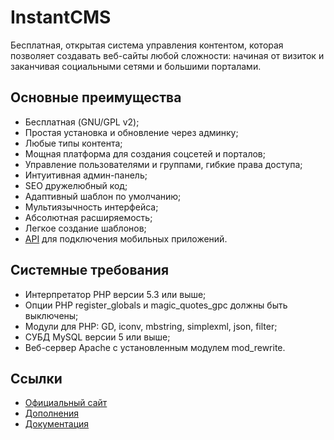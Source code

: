 # InstantCMS

Бесплатная, открытая система управления контентом, которая позволяет создавать веб-сайты любой сложности: начиная от визиток и заканчивая социальными сетями и большими порталами.

## Основные преимущества

* Бесплатная (GNU/GPL v2);
* Простая установка и обновление через админку;
* Любые типы контента;
* Мощная платформа для создания соцсетей и порталов;
* Управление пользователями и группами, гибкие права доступа;
* Интуитивная админ-панель;
* SEO дружелюбный код;
* Адаптивный шаблон по умолчанию;
* Мультиязычность интерфейса;
* Абсолютная расширяемость;
* Легкое создание шаблонов;
* [API](https://github.com/instantsoft/icms2-json-api-component) для подключения мобильных приложений.

## Cистемные требования ##
* Интерпретатор PHP версии 5.3 или выше;
* Опции PHP register_globals и magic_quotes_gpc должны быть выключены;
* Модули для PHP: GD, iconv, mbstring, simplexml, json, filter;
* СУБД MySQL версии 5 или выше;
* Веб-сервер Apache с установленным модулем mod_rewrite.

## Ссылки

* [Официальный сайт](http://www.instantcms.ru/)
* [Дополнения](http://addons.instantcms.ru/)
* [Документация](http://docs.instantcms.ru/)
